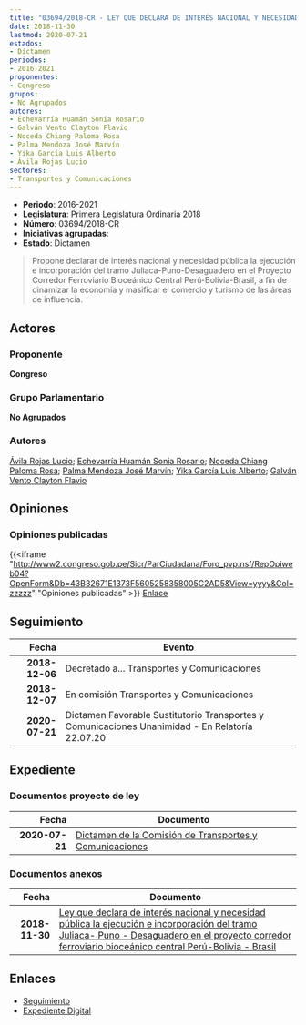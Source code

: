 ```yaml
---
title: "03694/2018-CR - LEY QUE DECLARA DE INTERÉS NACIONAL Y NECESIDAD PÚBLICA LA EJECUCIÓN E INCORPORACIÓN DEL TRAMO JULIACA-PUNO-DESAGUADERO EN EL PROYECTO CORREDOR FERROVIARIO BIOCEÁNICO CENTRAL PERÚ-BOLIVIA-BRASIL"
date: 2018-11-30
lastmod: 2020-07-21
estados:
- Dictamen
periodos:
- 2016-2021
proponentes:
- Congreso
grupos:
- No Agrupados
autores:
- Echevarría Huamán Sonia Rosario
- Galván Vento Clayton Flavio
- Noceda Chiang Paloma Rosa
- Palma Mendoza José Marvín
- Yika García Luis Alberto
- Ávila Rojas Lucio
sectores:
- Transportes y Comunicaciones
---
```

- **Periodo**: 2016-2021
- **Legislatura**: Primera Legislatura Ordinaria 2018
- **Número**: 03694/2018-CR
- **Iniciativas agrupadas**: 
- **Estado**: Dictamen

> Propone declarar de interés nacional y necesidad pública la ejecución e incorporación del tramo Juliaca-Puno-Desaguadero en el Proyecto Corredor Ferroviario Bioceánico Central Perú-Bolivia-Brasil, a fin de dinamizar la economía y masificar el comercio y turismo de las áreas de influencia.


## Actores

### Proponente

**Congreso**

### Grupo Parlamentario

**No Agrupados**

### Autores

[Ávila Rojas Lucio](mailto:mailto:lavilar@congreso.gob.pe); [Echevarría Huamán Sonia Rosario](mailto:mailto:sechevarria@congreso.gob.pe); [Noceda Chiang Paloma Rosa](mailto:mailto:pnoceda@congreso.gob.pe); [Palma Mendoza José Marvín](mailto:mailto:jpalma@congreso.gob.pe); [Yika García Luis Alberto](mailto:mailto:lyika@congreso.gob.pe); [Galván Vento Clayton Flavio](mailto:mailto:cgalvan@congreso.gob.pe)

## Opiniones

### Opiniones publicadas

{{<iframe "http://www2.congreso.gob.pe/Sicr/ParCiudadana/Foro_pvp.nsf/RepOpiweb04?OpenForm&Db=43B32671E1373F5605258358005C2AD5&View=yyyy&Col=zzzzz" "Opiniones publicadas" >}}
[Enlace](http://www2.congreso.gob.pe/Sicr/ParCiudadana/Foro_pvp.nsf/RepOpiweb04?OpenForm&Db=43B32671E1373F5605258358005C2AD5&View=yyyy&Col=zzzzz)


## Seguimiento

| Fecha | Evento |
|------:|--------|
| **2018-12-06** | Decretado a... Transportes y Comunicaciones |
| **2018-12-07** | En comisión Transportes y Comunicaciones |
| **2020-07-21** | Dictamen Favorable Sustitutorio Transportes y Comunicaciones Unanimidad - En Relatoría 22.07.20 |

## Expediente

### Documentos proyecto de ley

| Fecha | Documento |
|------:|-----------|
| **2020-07-21** | [Dictamen de la Comisión de Transportes y Comunicaciones](http://www.leyes.congreso.gob.pe/Documentos/2016_2021/Dictamenes/Proyectos_de_Ley/03694DC23MAY20200721.pdf) |

### Documentos anexos

| Fecha | Documento |
|------:|-----------|
| **2018-11-30** | [Ley que declara de interés nacional y necesidad pública la ejecución e incorporación del tramo Juliaca- Puno - Desaguadero en el proyecto corredor ferroviario bioceánico central Perú-Bolivia - Brasil](http://www.leyes.congreso.gob.pe/Documentos/2016_2021/Proyectos_de_Ley_y_de_Resoluciones_Legislativas/PL0369420181130..pdf) |

## Enlaces

- [Seguimiento](http://www2.congreso.gob.pe/Sicr/TraDocEstProc/CLProLey2016.nsf/f7fff46988ca05b1052578e100829cc7/eeaf05ff636be5d7052583580061f411?OpenDocument)
- [Expediente Digital](http://www2.congreso.gob.pe/Sicr/TraDocEstProc/Expvirt_2011.nsf/visbusqptramdoc1621/03694?opendocument)

